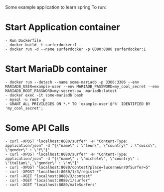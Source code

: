 Some example application to learn spring
To run:
# Start Application container
    - Run Dockerfile
    - docker build -t surferdocker:1 .
    - docker run -d --name surferdocker -p 8080:8080 surferdocker:1 
# Start MariaDb container
    - docker run --detach --name some-mariadb -p 3306:3306 --env MARIADB_USER=example-user --env MARIADB_PASSWORD=my_cool_secret --env            MARIADB_ROOT_PASSWORD=my-secret-pw  mariadb:latest
    - docker exec -it some-mariadb bash
    - mysql -u root -p
    - GRANT ALL PRIVILEGES ON *.* TO 'example-user'@'%' IDENTIFIED BY 'my_cool_secret';
# Some API Calls
    - curl -XPOST "localhost:8080/surfer" -H "Content-Type: application/json" -d "{\"name\" : \"leon\", \"country\" : \"swiss\", \"gender\" : \"f\"}"
    - curl -XPOST "localhost:8080/surfer" -H "Content-Type: application/json" -d "{\"name\" : \"michele\", \"country\" : \"italian\", \"gender\" : \"m\"}"
    - curl -XPOST "localhost:8080/contest?place=lucerne&nrOfSurfer=5"
    - curl -XPOST "localhost:8080/1/3/register"
    - curl -XGET "localhost:8080/3/contest"
    - curl -XGET "localhost:8080/1/surfer"
    - curl -XGET "localhost:8080/maleSurfers"